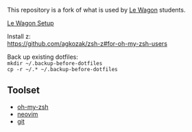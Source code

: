 This repository is a fork of what is used by [Le Wagon](https://www.lewagon.com) students.

[Le Wagon Setup](https://github.com/lewagon/setup)  

Install z:  
https://github.com/agkozak/zsh-z#for-oh-my-zsh-users

Back up existing dotfiles:  
`mkdir ~/.backup-before-dotfiles`  
`cp -r ~/.* ~/.backup-before-dotfiles`

## Toolset

- [oh-my-zsh](http://ohmyz.sh/)
- [neovim](https://neovim.io/)
- [git](https://git-scm.com/)
